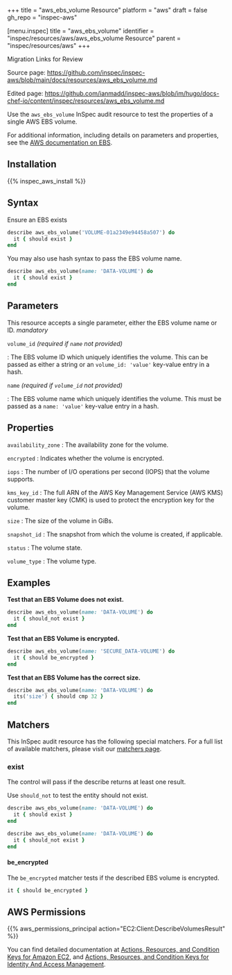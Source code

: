 +++
title = "aws_ebs_volume Resource"
platform = "aws"
draft = false
gh_repo = "inspec-aws"

[menu.inspec]
title = "aws_ebs_volume"
identifier = "inspec/resources/aws/aws_ebs_volume Resource"
parent = "inspec/resources/aws"
+++

<div class="admonition-note">
<p class="admonition-note-title">Migration Links for Review</p>
<div class="admonition-note-text">
<p>Source page: <a href="https://github.com/inspec/inspec-aws/blob/main/docs/resources/aws_ebs_volume.md">https://github.com/inspec/inspec-aws/blob/main/docs/resources/aws_ebs_volume.md</a></p>
<p>Edited page: <a href="https://github.com/ianmadd/inspec-aws/blob/im/hugo/docs-chef-io/content/inspec/resources/aws_ebs_volume.md">https://github.com/ianmadd/inspec-aws/blob/im/hugo/docs-chef-io/content/inspec/resources/aws_ebs_volume.md</a></p>
</div>
</div>


Use the `aws_ebs_volume` InSpec audit resource to test the properties of a single AWS EBS volume.

For additional information, including details on parameters and properties, see the [AWS documentation on EBS](https://docs.aws.amazon.com/AWSEC2/latest/UserGuide/AmazonEBS.html).

## Installation

{{% inspec_aws_install %}}

## Syntax

Ensure an EBS exists

```ruby
describe aws_ebs_volume('VOLUME-01a2349e94458a507') do
  it { should exist }
end
```

You may also use hash syntax to pass the EBS volume name.

```ruby
describe aws_ebs_volume(name: 'DATA-VOLUME') do
  it { should exist }
end
```

## Parameters

This resource accepts a single parameter, either the EBS volume name or ID. _mandatory_

`volume_id` _(required if `name` not provided)_

: The EBS volume ID which uniquely identifies the volume. This can be passed as either a string or an `volume_id: 'value'` key-value entry in a hash.

`name` _(required if `volume_id` not provided)_

: The EBS volume name which uniquely identifies the volume. This must be passed as a `name: 'value'` key-value entry in a hash.

## Properties

`availability_zone`
: The availability zone for the volume.

`encrypted`
: Indicates whether the volume is encrypted.

`iops`
: The number of I/O operations per second (IOPS) that the volume supports.

`kms_key_id`
: The full ARN of the AWS Key Management Service (AWS KMS) customer master key (CMK) is used to protect the encryption key for the volume.

`size`
: The size of the volume in GiBs.

`snapshot_id`
: The snapshot from which the volume is created, if applicable.

`status`
: The volume state.

`volume_type`
: The volume type.

## Examples

**Test that an EBS Volume does not exist.**

```ruby
describe aws_ebs_volume(name: 'DATA-VOLUME') do
  it { should_not exist }
end
```

**Test that an EBS Volume is encrypted.**

```ruby
describe aws_ebs_volume(name: 'SECURE_DATA-VOLUME') do
  it { should be_encrypted }
end
```

**Test that an EBS Volume has the correct size.**

```ruby
describe aws_ebs_volume(name: 'DATA-VOLUME') do
  its('size') { should cmp 32 }
end
```

## Matchers

This InSpec audit resource has the following special matchers. For a full list of available matchers, please visit our [matchers page](https://www.inspec.io/docs/reference/matchers/).

### exist

The control will pass if the describe returns at least one result.

Use `should_not` to test the entity should not exist.

```ruby
describe aws_ebs_volume(name: 'DATA-VOLUME') do
  it { should exist }
end
```

```ruby
describe aws_ebs_volume(name: 'DATA-VOLUME') do
  it { should_not exist }
end
```

#### be_encrypted

The `be_encrypted` matcher tests if the described EBS volume is encrypted.

```ruby
it { should be_encrypted }
```

## AWS Permissions

{{% aws_permissions_principal action="EC2:Client:DescribeVolumesResult" %}}

You can find detailed documentation at [Actions, Resources, and Condition Keys for Amazon EC2](https://docs.aws.amazon.com/IAM/latest/UserGuide/list_amazonec2.html), and [Actions, Resources, and Condition Keys for Identity And Access Management](https://docs.aws.amazon.com/IAM/latest/UserGuide/list_identityandaccessmanagement.html).
